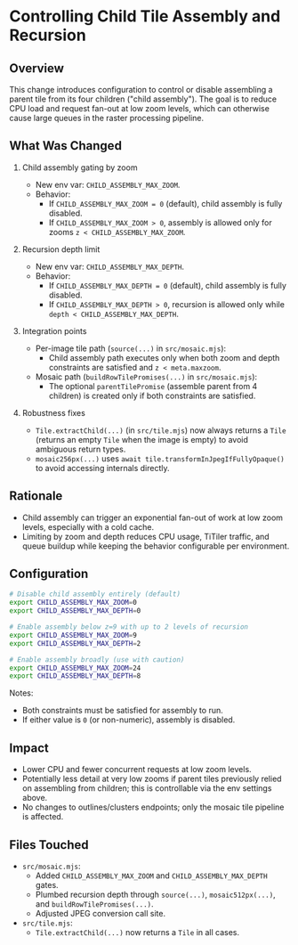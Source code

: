 # Controlling Child Tile Assembly and Recursion

## Overview

This change introduces configuration to control or disable assembling a parent tile from its four children ("child assembly"). The goal is to reduce CPU load and request fan-out at low zoom levels, which can otherwise cause large queues in the raster processing pipeline.

## What Was Changed

1. Child assembly gating by zoom
   - New env var: `CHILD_ASSEMBLY_MAX_ZOOM`.
   - Behavior:
     - If `CHILD_ASSEMBLY_MAX_ZOOM = 0` (default), child assembly is fully disabled.
     - If `CHILD_ASSEMBLY_MAX_ZOOM > 0`, assembly is allowed only for zooms `z < CHILD_ASSEMBLY_MAX_ZOOM`.

2. Recursion depth limit
   - New env var: `CHILD_ASSEMBLY_MAX_DEPTH`.
   - Behavior:
     - If `CHILD_ASSEMBLY_MAX_DEPTH = 0` (default), child assembly is fully disabled.
     - If `CHILD_ASSEMBLY_MAX_DEPTH > 0`, recursion is allowed only while `depth < CHILD_ASSEMBLY_MAX_DEPTH`.

3. Integration points
   - Per-image tile path (`source(...)` in `src/mosaic.mjs`):
     - Child assembly path executes only when both zoom and depth constraints are satisfied and `z < meta.maxzoom`.
   - Mosaic path (`buildRowTilePromises(...)` in `src/mosaic.mjs`):
     - The optional `parentTilePromise` (assemble parent from 4 children) is created only if both constraints are satisfied.

4. Robustness fixes
   - `Tile.extractChild(...)` (in `src/tile.mjs`) now always returns a `Tile` (returns an empty `Tile` when the image is empty) to avoid ambiguous return types.
   - `mosaic256px(...)` uses `await tile.transformInJpegIfFullyOpaque()` to avoid accessing internals directly.

## Rationale

- Child assembly can trigger an exponential fan-out of work at low zoom levels, especially with a cold cache.
- Limiting by zoom and depth reduces CPU usage, TiTiler traffic, and queue buildup while keeping the behavior configurable per environment.

## Configuration

```bash
# Disable child assembly entirely (default)
export CHILD_ASSEMBLY_MAX_ZOOM=0
export CHILD_ASSEMBLY_MAX_DEPTH=0

# Enable assembly below z=9 with up to 2 levels of recursion
export CHILD_ASSEMBLY_MAX_ZOOM=9
export CHILD_ASSEMBLY_MAX_DEPTH=2

# Enable assembly broadly (use with caution)
export CHILD_ASSEMBLY_MAX_ZOOM=24
export CHILD_ASSEMBLY_MAX_DEPTH=8
```

Notes:
- Both constraints must be satisfied for assembly to run.
- If either value is `0` (or non-numeric), assembly is disabled.

## Impact

- Lower CPU and fewer concurrent requests at low zoom levels.
- Potentially less detail at very low zooms if parent tiles previously relied on assembling from children; this is controllable via the env settings above.
- No changes to outlines/clusters endpoints; only the mosaic tile pipeline is affected.

## Files Touched

- `src/mosaic.mjs`:
  - Added `CHILD_ASSEMBLY_MAX_ZOOM` and `CHILD_ASSEMBLY_MAX_DEPTH` gates.
  - Plumbed recursion depth through `source(...)`, `mosaic512px(...)`, and `buildRowTilePromises(...)`.
  - Adjusted JPEG conversion call site.
- `src/tile.mjs`:
  - `Tile.extractChild(...)` now returns a `Tile` in all cases.


